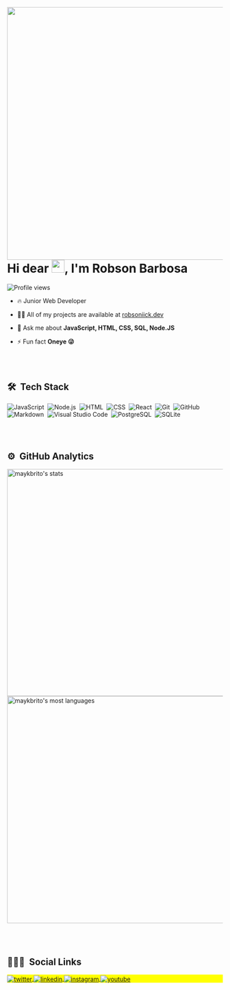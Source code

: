 <img align="right" height="590em" src="https://gist.githubusercontent.com/robsoniick/9c16ad18b7a5a26056cf44c18dfda3f2/raw/12c27ff25ae9bf8520841b541adcabe25a633000/gitcard.svg"/>
<h1 align="left">Hi dear <img src="https://raw.githubusercontent.com/kaueMarques/kaueMarques/master/hi.gif" width="30px">, I'm Robson Barbosa</h1>
<p align="left"> <img src="https://komarev.com/ghpvc/?username=maykbrito&color=yellow" alt="Profile views" /> </p>

- 🔥 Junior Web Developer  

- 👨‍💻 All of my projects are available at [robsoniick.dev](https://robsoniick.dev)

- 💬 Ask me about **JavaScript, HTML, CSS, SQL, Node.JS**

- ⚡ Fun fact **Oneye 😜**

<br><br>

## 🛠 &nbsp;Tech Stack

![JavaScript](https://img.shields.io/badge/-JavaScript-05122A?style=flat&logo=javascript)&nbsp;
![Node.js](https://img.shields.io/badge/-Node.js-05122A?style=flat&logo=node.js)&nbsp;
![HTML](https://img.shields.io/badge/-HTML-05122A?style=flat&logo=HTML5)&nbsp;
![CSS](https://img.shields.io/badge/-CSS-05122A?style=flat&logo=CSS3&logoColor=1572B6)&nbsp;
![React](https://img.shields.io/badge/-React-05122A?style=flat&logo=react)&nbsp;
![Git](https://img.shields.io/badge/-Git-05122A?style=flat&logo=git)&nbsp;
![GitHub](https://img.shields.io/badge/-GitHub-05122A?style=flat&logo=github)&nbsp;
![Markdown](https://img.shields.io/badge/-Markdown-05122A?style=flat&logo=markdown)&nbsp;
![Visual Studio Code](https://img.shields.io/badge/-Visual%20Studio%20Code-05122A?style=flat&logo=visual-studio-code&logoColor=007ACC)&nbsp;
![PostgreSQL](https://img.shields.io/badge/-PostgreSQL-05122A?style=flat&logo=postgresql)&nbsp;
![SQLite](https://img.shields.io/badge/-SQLite-05122A?style=flat&logo=sqlite)&nbsp;

<br><br>

## ⚙️ &nbsp;GitHub Analytics

<p align="left">
<img width="530em" src="https://github-readme-stats.vercel.app/api?username=maykbrito&show_icons=true&theme=vision-friendly-dark" alt="maykbrito's stats"/>
<img width="530em" src="https://github-readme-stats.vercel.app/api/top-langs/?username=maykbrito&layout=compact&theme=vision-friendly-dark" alt="maykbrito's most languages"/>
</p>

<br><br>

## 👨🏽‍🦲 &nbsp;Social Links

<p align="left" style="background:yellow">
</a>
<a href="https://mobile.twitter.com/robsoniick" target="_blank">
  <img align="center" src="https://img.shields.io/badge/-robsoniick-05122A?style=flat&logo=twitter" alt="twitter"/>  
</a>
<a href="https://www.linkedin.com/in/robson-barbosa-274032b6/" target="_blank">
  <img align="center" src="https://img.shields.io/badge/-robsoniick-05122A?style=flat&logo=linkedin" alt="linkedin"/>
</a>
<a href="https://www.instagram.com/robsoniick/" target="_blank">
 <img align="center" src="https://img.shields.io/badge/-robsoniick-05122A?style=flat&logo=instagram" alt="instagram"/>
</a>
<a href="https://www.youtube.com/channel/UCMHRNsVOzTU9KB0nD1aOSug" target="_blank">
 <img align="center" src="https://img.shields.io/badge/-robsoniick-05122A?style=flat&logo=youtube" alt="youtube"/>
</a>
</p>

<!--
**robsoniick/robsoniick** is a ✨ _special_ ✨ repository because its `README.md` (this file) appears on your GitHub profile.

Here are some ideas to get you started:

- 🔭 I’m currently working on ...
- 🌱 I’m currently learning ...
- 👯 I’m looking to collaborate on ...
- 🤔 I’m looking for help with ...
- 💬 Ask me about ...
- 📫 How to reach me: ...
- 😄 Pronouns: ...
- ⚡ Fun fact: ...
-->
